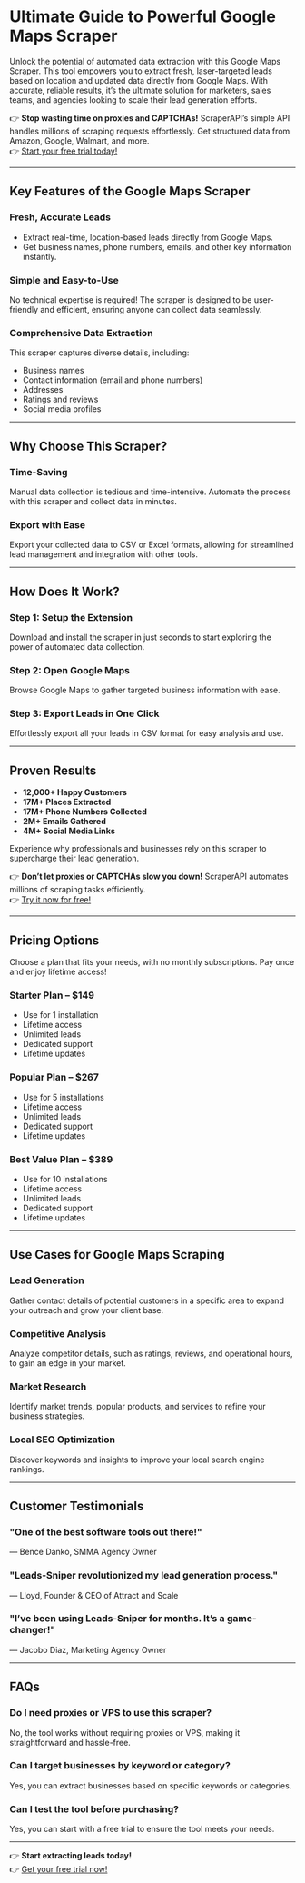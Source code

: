 # Ultimate Guide to Powerful Google Maps Scraper

Unlock the potential of automated data extraction with this Google Maps Scraper. This tool empowers you to extract fresh, laser-targeted leads based on location and updated data directly from Google Maps. With accurate, reliable results, it’s the ultimate solution for marketers, sales teams, and agencies looking to scale their lead generation efforts.

👉 **Stop wasting time on proxies and CAPTCHAs!** ScraperAPI’s simple API handles millions of scraping requests effortlessly. Get structured data from Amazon, Google, Walmart, and more.  
👉 [Start your free trial today!](https://bit.ly/Scraperapi)

---

## Key Features of the Google Maps Scraper

### Fresh, Accurate Leads
- Extract real-time, location-based leads directly from Google Maps.
- Get business names, phone numbers, emails, and other key information instantly.

### Simple and Easy-to-Use
No technical expertise is required! The scraper is designed to be user-friendly and efficient, ensuring anyone can collect data seamlessly.

### Comprehensive Data Extraction
This scraper captures diverse details, including:
- Business names
- Contact information (email and phone numbers)
- Addresses
- Ratings and reviews
- Social media profiles

---

## Why Choose This Scraper?

### Time-Saving
Manual data collection is tedious and time-intensive. Automate the process with this scraper and collect data in minutes.

### Export with Ease
Export your collected data to CSV or Excel formats, allowing for streamlined lead management and integration with other tools.

---

## How Does It Work?

### Step 1: Setup the Extension
Download and install the scraper in just seconds to start exploring the power of automated data collection.

### Step 2: Open Google Maps
Browse Google Maps to gather targeted business information with ease.

### Step 3: Export Leads in One Click
Effortlessly export all your leads in CSV format for easy analysis and use.

---

## Proven Results

- **12,000+ Happy Customers**
- **17M+ Places Extracted**
- **17M+ Phone Numbers Collected**
- **2M+ Emails Gathered**
- **4M+ Social Media Links**

Experience why professionals and businesses rely on this scraper to supercharge their lead generation.

👉 **Don’t let proxies or CAPTCHAs slow you down!** ScraperAPI automates millions of scraping tasks efficiently.  
👉 [Try it now for free!](https://bit.ly/Scraperapi)

---

## Pricing Options

Choose a plan that fits your needs, with no monthly subscriptions. Pay once and enjoy lifetime access!

### Starter Plan – $149
- Use for 1 installation
- Lifetime access
- Unlimited leads
- Dedicated support
- Lifetime updates

### Popular Plan – $267
- Use for 5 installations
- Lifetime access
- Unlimited leads
- Dedicated support
- Lifetime updates

### Best Value Plan – $389
- Use for 10 installations
- Lifetime access
- Unlimited leads
- Dedicated support
- Lifetime updates

---

## Use Cases for Google Maps Scraping

### Lead Generation
Gather contact details of potential customers in a specific area to expand your outreach and grow your client base.

### Competitive Analysis
Analyze competitor details, such as ratings, reviews, and operational hours, to gain an edge in your market.

### Market Research
Identify market trends, popular products, and services to refine your business strategies.

### Local SEO Optimization
Discover keywords and insights to improve your local search engine rankings.

---

## Customer Testimonials

### "One of the best software tools out there!"
— Bence Danko, SMMA Agency Owner

### "Leads-Sniper revolutionized my lead generation process."
— Lloyd, Founder & CEO of Attract and Scale

### "I’ve been using Leads-Sniper for months. It’s a game-changer!"
— Jacobo Diaz, Marketing Agency Owner

---

## FAQs

### Do I need proxies or VPS to use this scraper?
No, the tool works without requiring proxies or VPS, making it straightforward and hassle-free.

### Can I target businesses by keyword or category?
Yes, you can extract businesses based on specific keywords or categories.

### Can I test the tool before purchasing?
Yes, you can start with a free trial to ensure the tool meets your needs.

---

👉 **Start extracting leads today!**  
👉 [Get your free trial now!](https://bit.ly/Scraperapi)
